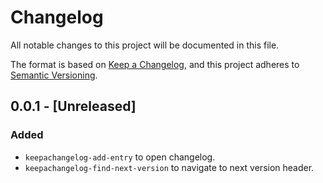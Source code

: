 # Changelog

All notable changes to this project will be documented in this file.

The format is based on [Keep a Changelog](https://keepachangelog.com/en/1.1.0/),
and this project adheres to [Semantic Versioning](https://semver.org/spec/v2.0.0.html).

## 0.0.1 - [Unreleased]

### Added
- `keepachangelog-add-entry` to open changelog.
- `keepachangelog-find-next-version` to navigate to next version header.
